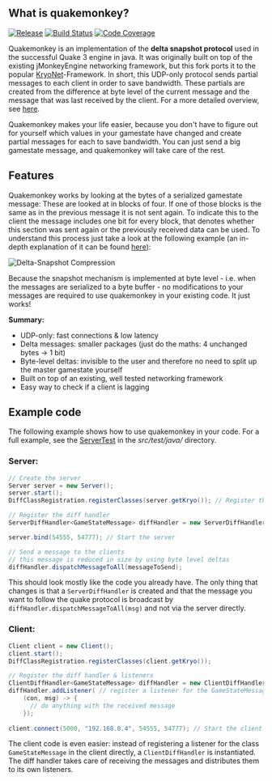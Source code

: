 ## What is quakemonkey?

[![Release](https://jitpack.io/v/crykn/quakemonkey.svg)](https://jitpack.io/#crykn/quakemonkey) [![Build Status](https://travis-ci.com/crykn/quakemonkey.svg?branch=master)](https://travis-ci.com/crykn/quakemonkey) [![Code Coverage](https://codecov.io/gh/crykn/quakemonkey/branch/master/graph/badge.svg)](https://codecov.io/gh/crykn/quakemonkey)

Quakemonkey is an implementation of the **delta snapshot protocol** used in the successful Quake 3 engine in java. It was originally built on top of the existing jMonkeyEngine networking framework, but this fork ports it to the popular [KryoNet](https://github.com/EsotericSoftware/kryonet)-Framework. In short, this UDP-only protocol sends partial messages to each client in order to save bandwidth. These partials are created from the difference at byte level of the current message and the message that was last received by the client. For a more detailed overview, see [here](http://fabiensanglard.net/quake3/network.php).

Quakemonkey makes your life easier, because you don't have to figure out for yourself which values in your gamestate have changed and create partial messages for each to save bandwidth. You can just send a big gamestate message, and quakemonkey will take care of the rest.

## Features

Quakemonkey works by looking at the bytes of a serialized gamestate message: These are looked at in blocks of four. If one of those blocks is the same as in the previous message it is not sent again. To indicate this to the client the message includes one bit for every block, that denotes whether this section was sent again or the previously received data can be used. To understand this process just take a look at the following example (an in-depth explanation of it can be found [here](https://github.com/crykn/quakemonkey/wiki)):

![Delta-Snapshot Compression](https://github.com/crykn/quakemonkey/functionalty.png)

Because the snapshot mechanism is implemented at byte level - i.e. when the messages are serialized to a byte buffer - no modifications to your messages are required to use quakemonkey in your existing code. It just works! 

**Summary:**

* UDP-only: fast connections & low latency
* Delta messages: smaller packages (just do the maths: 4 unchanged bytes -> 1 bit)
* Byte-level deltas: invisible to the user and therefore no need to split up the master gamestate yourself
* Built on top of an existing, well tested networking framework
* Easy way to check if a client is lagging

## Example code

The following example shows how to use quakemonkey in your code. For a full example, see the [ServerTest](https://github.com/crykn/quakemonkey/blob/master/src/test/java/net/namekdev/quakemonkey/ServerTest.java) in the _src/test/java/_ directory.

### Server:

```java
// Create the server
Server server = new Server();
server.start();
DiffClassRegistration.registerClasses(server.getKryo()); // Register the relevant classes to the Kryo serializer

// Register the diff handler
ServerDiffHandler<GameStateMessage> diffHandler = new ServerDiffHandler<>(server);

server.bind(54555, 54777); // Start the server

// Send a message to the clients
// this message is reduced in size by using byte level deltas
diffHandler.dispatchMessageToAll(messageToSend);
```

This should look mostly like the code you already have. The only thing that changes is that a `ServerDiffHandler` is created and that the message you want to follow the quake protocol is broadcast by `diffHandler.dispatchMessageToAll(msg)` and not via the server directly.

### Client:

```java
Client client = new Client();
client.start();
DiffClassRegistration.registerClasses(client.getKryo()); 

// Register the diff handler & listeners
ClientDiffHandler<GameStateMessage> diffHandler = new ClientDiffHandler<>(client, GameStateMessage.class); 
diffHandler.addListener( // register a listener for the GameStateMessage
	(con, msg) -> {
      // do anything with the received message
	});
		
client.connect(5000, "192.168.0.4", 54555, 54777); // Start the client
```

The client code is even easier: instead of registering a listener for the class `GameStateMessage` in the client directly, a `ClientDiffHandler` is instantiated. The diff handler takes care of receiving the messages and distributes them to its own listeners.